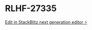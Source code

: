 # RLHF-27335

[Edit in StackBlitz next generation editor ⚡️](https://stackblitz.com/~/github.com/meghaapunniya/RLHF-27335)